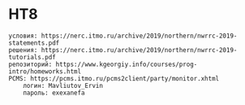 # HT8
	условия: https://nerc.itmo.ru/archive/2019/northern/nwrrc-2019-statements.pdf
	решения: https://nerc.itmo.ru/archive/2019/northern/nwrrc-2019-tutorials.pdf
	репозиторий: https://www.kgeorgiy.info/courses/prog-intro/homeworks.html 
	PCMS: https://pcms.itmo.ru/pcms2client/party/monitor.xhtml
		логин: Mavliutov_Ervin
		пароль: exexanefa
